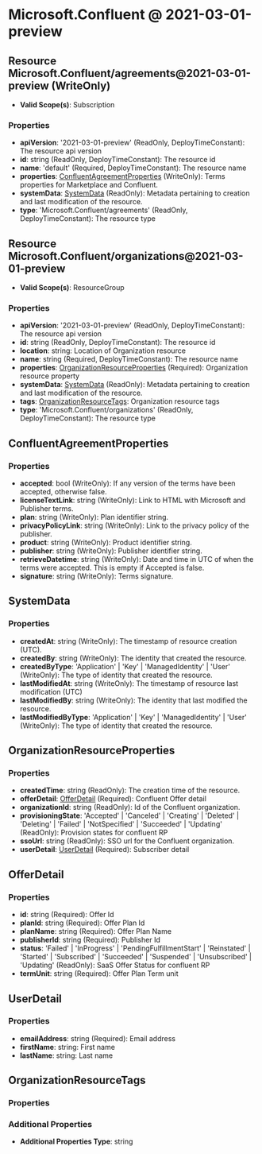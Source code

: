 # Microsoft.Confluent @ 2021-03-01-preview

## Resource Microsoft.Confluent/agreements@2021-03-01-preview (WriteOnly)
* **Valid Scope(s)**: Subscription
### Properties
* **apiVersion**: '2021-03-01-preview' (ReadOnly, DeployTimeConstant): The resource api version
* **id**: string (ReadOnly, DeployTimeConstant): The resource id
* **name**: 'default' (Required, DeployTimeConstant): The resource name
* **properties**: [ConfluentAgreementProperties](#confluentagreementproperties) (WriteOnly): Terms properties for Marketplace and Confluent.
* **systemData**: [SystemData](#systemdata) (ReadOnly): Metadata pertaining to creation and last modification of the resource.
* **type**: 'Microsoft.Confluent/agreements' (ReadOnly, DeployTimeConstant): The resource type

## Resource Microsoft.Confluent/organizations@2021-03-01-preview
* **Valid Scope(s)**: ResourceGroup
### Properties
* **apiVersion**: '2021-03-01-preview' (ReadOnly, DeployTimeConstant): The resource api version
* **id**: string (ReadOnly, DeployTimeConstant): The resource id
* **location**: string: Location of Organization resource
* **name**: string (Required, DeployTimeConstant): The resource name
* **properties**: [OrganizationResourceProperties](#organizationresourceproperties) (Required): Organization resource property
* **systemData**: [SystemData](#systemdata) (ReadOnly): Metadata pertaining to creation and last modification of the resource.
* **tags**: [OrganizationResourceTags](#organizationresourcetags): Organization resource tags
* **type**: 'Microsoft.Confluent/organizations' (ReadOnly, DeployTimeConstant): The resource type

## ConfluentAgreementProperties
### Properties
* **accepted**: bool (WriteOnly): If any version of the terms have been accepted, otherwise false.
* **licenseTextLink**: string (WriteOnly): Link to HTML with Microsoft and Publisher terms.
* **plan**: string (WriteOnly): Plan identifier string.
* **privacyPolicyLink**: string (WriteOnly): Link to the privacy policy of the publisher.
* **product**: string (WriteOnly): Product identifier string.
* **publisher**: string (WriteOnly): Publisher identifier string.
* **retrieveDatetime**: string (WriteOnly): Date and time in UTC of when the terms were accepted. This is empty if Accepted is false.
* **signature**: string (WriteOnly): Terms signature.

## SystemData
### Properties
* **createdAt**: string (WriteOnly): The timestamp of resource creation (UTC).
* **createdBy**: string (WriteOnly): The identity that created the resource.
* **createdByType**: 'Application' | 'Key' | 'ManagedIdentity' | 'User' (WriteOnly): The type of identity that created the resource.
* **lastModifiedAt**: string (WriteOnly): The timestamp of resource last modification (UTC)
* **lastModifiedBy**: string (WriteOnly): The identity that last modified the resource.
* **lastModifiedByType**: 'Application' | 'Key' | 'ManagedIdentity' | 'User' (WriteOnly): The type of identity that created the resource.

## OrganizationResourceProperties
### Properties
* **createdTime**: string (ReadOnly): The creation time of the resource.
* **offerDetail**: [OfferDetail](#offerdetail) (Required): Confluent Offer detail
* **organizationId**: string (ReadOnly): Id of the Confluent organization.
* **provisioningState**: 'Accepted' | 'Canceled' | 'Creating' | 'Deleted' | 'Deleting' | 'Failed' | 'NotSpecified' | 'Succeeded' | 'Updating' (ReadOnly): Provision states for confluent RP
* **ssoUrl**: string (ReadOnly): SSO url for the Confluent organization.
* **userDetail**: [UserDetail](#userdetail) (Required): Subscriber detail

## OfferDetail
### Properties
* **id**: string (Required): Offer Id
* **planId**: string (Required): Offer Plan Id
* **planName**: string (Required): Offer Plan Name
* **publisherId**: string (Required): Publisher Id
* **status**: 'Failed' | 'InProgress' | 'PendingFulfillmentStart' | 'Reinstated' | 'Started' | 'Subscribed' | 'Succeeded' | 'Suspended' | 'Unsubscribed' | 'Updating' (ReadOnly): SaaS Offer Status for confluent RP
* **termUnit**: string (Required): Offer Plan Term unit

## UserDetail
### Properties
* **emailAddress**: string (Required): Email address
* **firstName**: string: First name
* **lastName**: string: Last name

## OrganizationResourceTags
### Properties
### Additional Properties
* **Additional Properties Type**: string

